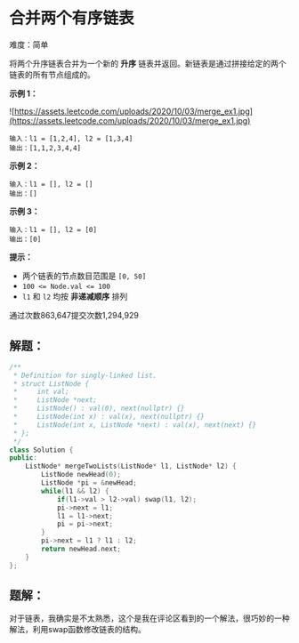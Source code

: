 # 合并两个有序链表

难度：简单

将两个升序链表合并为一个新的 **升序** 链表并返回。新链表是通过拼接给定的两个链表的所有节点组成的。

**示例 1：**

![https://assets.leetcode.com/uploads/2020/10/03/merge_ex1.jpg](https://assets.leetcode.com/uploads/2020/10/03/merge_ex1.jpg)

```
输入：l1 = [1,2,4], l2 = [1,3,4]
输出：[1,1,2,3,4,4]

```

**示例 2：**

```
输入：l1 = [], l2 = []
输出：[]

```

**示例 3：**

```
输入：l1 = [], l2 = [0]
输出：[0]

```

**提示：**

- 两个链表的节点数目范围是 `[0, 50]`
- `100 <= Node.val <= 100`
- `l1` 和 `l2` 均按 **非递减顺序** 排列

通过次数863,647提交次数1,294,929

## 解题：

```cpp
/**
 * Definition for singly-linked list.
 * struct ListNode {
 *     int val;
 *     ListNode *next;
 *     ListNode() : val(0), next(nullptr) {}
 *     ListNode(int x) : val(x), next(nullptr) {}
 *     ListNode(int x, ListNode *next) : val(x), next(next) {}
 * };
 */
class Solution {
public:
    ListNode* mergeTwoLists(ListNode* l1, ListNode* l2) {
        ListNode newHead(0);
        ListNode *pi = &newHead;
        while(l1 && l2) {
            if(l1->val > l2->val) swap(l1, l2);
            pi->next = l1;
            l1 = l1->next;
            pi = pi->next;
        }
        pi->next = l1 ? l1 : l2;
        return newHead.next;
    }
};
```

## 题解：

对于链表，我确实是不太熟悉，这个是我在评论区看到的一个解法，很巧妙的一种解法，利用swap函数修改链表的结构。